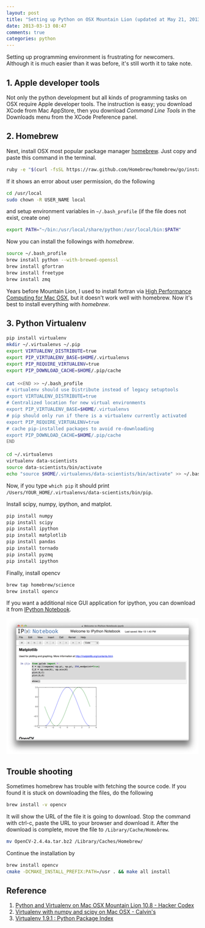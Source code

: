 ```yaml
---
layout: post
title: "Setting up Python on OSX Mountain Lion (updated at May 21, 2013)"
date: 2013-03-13 08:47
comments: true
categories: python
---
```


Setting up programming environment is frustrating for newcomers. Although it is much easier than it was before, it's still worth it to take note.

<!--more-->

## 1. Apple developer tools

Not only the python development but all kinds of programming tasks on OSX require Apple developer tools. The instruction is easy; you download XCode from Mac AppStore, then you download *Command Line Tools* in the Downloads menu from the XCode Preference panel.

## 2. Homebrew

Next, install OSX most popular package manager [homebrew](http://mxcl.github.com/homebrew/). Just copy and paste this command in the terminal.

```bash
ruby -e "$(curl -fsSL https://raw.github.com/Homebrew/homebrew/go/install)"
```

If it shows an error about user permission, do the following

```bash
cd /usr/local
sudo chown -R USER_NAME local
```

and setup environment variables in `~/.bash_profile` (if the file does not exist, create one)

```bash
export PATH="~/bin:/usr/local/share/python:/usr/local/bin:$PATH"
```

Now you can install the followings with *homebrew*.

```bash
source ~/.bash_profile
brew install python --with-brewed-openssl
brew install gfortran
brew install freetype
brew install zmq
```

Years before Mountain Lion, I used to install fortran via [High Performance Computing for Mac OSX](http://hpc.sourceforge.net), but it doesn't work well with homebrew. Now it's best to install everything with *homebrew*.

## 3. Python Virtualenv

```bash
pip install virtualenv
mkdir ~/.virtualenvs ~/.pip
export VIRTUALENV_DISTRIBUTE=true
export PIP_VIRTUALENV_BASE=$HOME/.virtualenvs
export PIP_REQUIRE_VIRTUALENV=true
export PIP_DOWNLOAD_CACHE=$HOME/.pip/cache

cat <<END >> ~/.bash_profile
# virtualenv should use Distribute instead of legacy setuptools
export VIRTUALENV_DISTRIBUTE=true
# Centralized location for new virtual environments
export PIP_VIRTUALENV_BASE=$HOME/.virtualenvs
# pip should only run if there is a virtualenv currently activated
export PIP_REQUIRE_VIRTUALENV=true
# cache pip-installed packages to avoid re-downloading
export PIP_DOWNLOAD_CACHE=$HOME/.pip/cache
END

cd ~/.virtualenvs
virtualenv data-scientists
source data-scientists/bin/activate
echo "source $HOME/.virtualenvs/data-scientists/bin/activate" >> ~/.bash_profile
```

Now, if you type `which pip` it should print `/Users/YOUR_HOME/.virtualenvs/data-scientists/bin/pip`.


Install scipy, numpy, ipython, and matplot.

```bash
pip install numpy
pip install scipy
pip install ipython
pip install matplotlib
pip install pandas
pip install tornado
pip install pyzmq
pip install ipython
```

Finally, install opencv

```bash
brew tap homebrew/science
brew install opencv
```

If you want a additional nice GUI application for ipython, you can download it from [IPython Notebook](https://github.com/liyanage/ipython-notebook#readme).

![ipython notebook](/images/ipython_notebook.png)



Trouble shooting
----------------

Sometimes homebrew has trouble with fetching the source code. If you found it is stuck on downloading the files, do the following

```bash
brew install -v opencv
```

It will show the URL of the file it is going to download. Stop the command with ctrl-c, paste the URL to your browser and download it. After the download is complete, move the file to `/Library/Cache/Homebrew`.

```bash
mv OpenCV-2.4.4a.tar.bz2 /Library/Caches/Homebrew/
```

Continue the installation by

```bash
brew install opencv
cmake -DCMAKE_INSTALL_PREFIX:PATH=/usr . && make all install
```

Reference
---------
1. [Python and Virtualenv on Mac OSX Mountain Lion 10.8 - Hacker Codex](http://hackercodex.com/guide/python-virtualenv-on-mac-osx-mountain-lion-10.8/)
2. [Virtualenv with numpy and scipy on Mac OSX - Calvin's](http://www.calvinx.com/2012/11/02/virtualenv-with-numpy-scipy/)
3. [Virtualenv 1.9.1 : Python Package Index](https://pypi.python.org/pypi/virtualenv)
